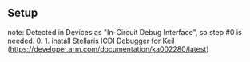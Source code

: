 


## Setup
note: Detected in Devices as "In-Circuit Debug Interface", so step #0 is needed.
0. 1. install Stellaris ICDI Debugger for Keil (https://developer.arm.com/documentation/ka002280/latest)
